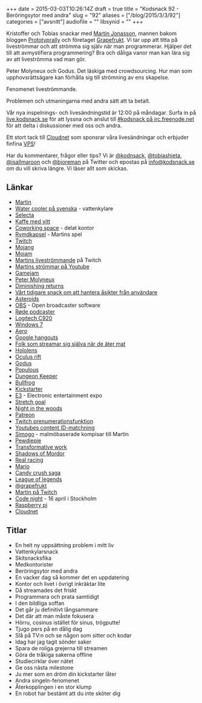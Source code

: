 +++
date = 2015-03-03T10:26:14Z
draft = true
title = "Kodsnack 92 - Beröringsytor med andra"
slug = "92"
aliases = ["/blog/2015/3/3/92"]
categories = ["avsnitt"]
audiofile = ""
libsynid = ""
+++

Kristoffer och Tobias snackar med [Martin Jonasson](http://twitter.com/grapefrukt), mannen bakom bloggen [Prototyprally](prototyprally.com) och företaget [Grapefrukt](grapefrukt.com). Vi tar upp att titta på liveströmmar och att strömma sig själv när man programmerar. Hjälper det till att avmystifiera programmering? Bra och dåliga vanor man kan lära sig av att liveströmma vad man gör.

Peter Molyneux och Godus. Det läskiga med crowdsourcing. Hur man som upphovsrättsägare kan förhålla sig till strömning av ens skapelse.

 Fenomenet liveströmmande.

 Problemen och utmaningarna med andra sätt att ta betalt.

Vår nya inspelnings- och livesändningstid är 12:00 på måndagar. Surfa in på [live.kodsnack.se](http://live.kodsnack.se) för att lyssna och anslut till [#kodsnack på irc.freenode.net](irc://irc.freenode.net:+7000/kodsnack) för att delta i diskussioner med oss och andra.

Ett stort tack till [Cloudnet](http://www.cloudnet.se) som sponsrar våra livesändningar och erbjuder finfina  [VPS](http://en.wikipedia.org/wiki/Virtual_private_server)!

Har du kommentarer, frågor eller tips? Vi är [@kodnsack](https://www.twitter.com/kodsnack), [@tobiashieta](https://www.twitter.com/tobiashieta), [@isallmaroon](https://www.twitter.com/isallmaroon) och [@bjoreman](https://www.twitter.com/bjoreman) på Twitter och epostas på [info@kodsnack.se](mailto:info@kodsnack.se) om du vill skriva längre. Vi läser allt som skickas.

## Länkar ##
*  [Martin](http://twitter.com/grapefrukt)
* [Water cooler på svenska](https://www.google.se/search?q=vattenkylare&client=safari&rls=en&tbm=isch&tbo=u&source=univ&sa=X&ei=e6HnVKjKEcPMyAO634DIDQ&ved=0CDwQsAQ&biw=1063&bih=900) - vattenkylare
* [Selecta](http://www.selecta.se/Home/)
* [Kaffe med vitt](http://matkalkyl.se/se-vittpulvertillkaffe35fett.php)
* [Coworking space](http://en.wikipedia.org/wiki/Coworking) - delat kontor
* [Rymdkapsel](http://rymdkapsel.com/) - Martins spel
* [Twitch](http://www.twitch.tv/)
* [Mojang](http://en.wikipedia.org/wiki/Mojang)
* [Mojam](http://minecraft.gamepedia.com/Mojam)
* [Martins liveströmmande](http://www.twitch.tv/grpfrkt/) på Twitch
* [Martins strömmar på Youtube](https://www.youtube.com/user/grapefrukt)
* [Gamejam](http://en.wikipedia.org/wiki/Peter_Molyneux)
* [Peter Molyneux](http://en.wikipedia.org/wiki/Diminishing_returns)
* [Diminishing returns](http://kodsnack.se/90/)
* [Vårt tidigare snack om att hantera åsikter från användare](http://en.wikipedia.org/wiki/Asteroids_%28video_game%29)
* [Asteroids](https://obsproject.com/)
* [OBS](http://www.rode.com/microphones/podcaster) - Open broadcaster software
* [Røde podcaster](http://www.logitech.com/sv-se/product/hd-pro-webcam-c920)
* [Logitech C920](http://en.wikipedia.org/wiki/Windows_7)
* [Windows 7](http://en.wikipedia.org/wiki/Windows_Aero)
* [Aero](http://en.wikipedia.org/wiki/Google_Hangouts)
* [Google hangouts](http://www.bbc.com/news/magazine-31130947)
* [Folk som streamar sig själva när de äter mat](http://en.wikipedia.org/wiki/Windows_Holographic#Microsoft_HoloLens)
* [Hololens](http://en.wikipedia.org/wiki/Oculus_Rift)
* [Oculus rift](http://en.wikipedia.org/wiki/Godus)
* [Godus](http://en.wikipedia.org/wiki/Populous)
* [Populous](http://en.wikipedia.org/wiki/Dungeon_Keeper)
* [Dungeon Keeper](http://en.wikipedia.org/wiki/Bullfrog_Productions)
* [Bullfrog](http://en.wikipedia.org/wiki/Kickstarter)
* [Kickstarter](http://en.wikipedia.org/wiki/Electronic_Entertainment_Expo)
* [E3](https://www.kickstarter.com/help/search?utf8=%E2%9C%93&term=what+are+stretch+goals%3F) - Electronic entertainment expo
* [Stretch goal](http://www.nightinthewoods.com/)
* [Night in the woods](https://www.patreon.com/)
* [Patreon](http://www.twitch.tv/p/partners)
* [Twitch prenumerationsfunktion](https://support.google.com/youtube/answer/2797370?hl=sv)
* [Youtubes content ID-matchning](http://simogo.com/)
* [Simogo](http://en.wikipedia.org/wiki/PewDiePie) - malmöbaserade kompisar till Martin
* [Pewdiepie](http://en.wikipedia.org/wiki/Transformation_%28law%29)
* [Transformative work](http://en.wikipedia.org/wiki/Shadows_of_Mordor)
* [Shadows of Mordor](http://en.wikipedia.org/wiki/Real_Racing)
* [Real racing](http://en.wikipedia.org/wiki/Mario)
* [Mario](http://en.wikipedia.org/wiki/Candy_Crush_Saga)
* [Candy crush saga](http://en.wikipedia.org/wiki/League_of_Legends)
* [League of legends](https://twitter.com/grapefrukt)
* [@grapefrukt](http://grapefrukt.com/)
* [Martin på Twitch](http://www.twitch.tv/grpfrkt/)
* [Code night](http://event.computersweden.se/codenight/) - 16 april i Stockholm
* [Raspberry pi](http://www.raspberrypi.org/help/what-is-a-raspberry-pi/)
* [Cloudnet](http://www.cloudnet.se/)

## Titlar ##
* En helt ny uppsättning problem i mitt liv
* Vattenkylarsnack
* Skitsnacksfika
* Medkontorister
* Beröringsytor med andra
* En vacker dag så kommer det en uppdatering
* Kontor och livet i övrigt inkräktar lite
* Då streamades det friskt
* Programmera och prata samtidigt
* I den bildliga soffan
* Det går ju definitivt långsammare
* Det där att man måste fokusera
* Hörru, cosinus istället för sinus, trögputte!
* Tjugo pers på en dålig dag
* Slå på TV:n och se någon som sitter och kodar
* Idag har jag tagit sönder saker
* Spara de roliga grejerna till streamen
* Göra de tråkiga sakerna offline
* Studiecirklar över nätet
* Ge oss nästa milestone
* Ju mer som en dröm din kickstarter låter
* Andra singeln-fenomenet
* Återkopplingen i en stor klump
* En robot har bestämt att du inte sköter dig
